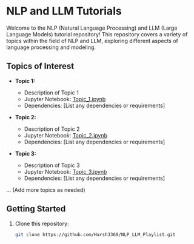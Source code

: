 # NLP and LLM Tutorials

Welcome to the NLP (Natural Language Processing) and LLM (Large Language Models) tutorial repository! This repository covers a variety of topics within the field of NLP and LLM, exploring different aspects of language processing and modeling.

## Topics of Interest

- **Topic 1:**
  - Description of Topic 1
  - Jupyter Notebook: [Topic_1.ipynb](Topic_1/Topic_1.ipynb)
  - Dependencies: [List any dependencies or requirements]

- **Topic 2:**
  - Description of Topic 2
  - Jupyter Notebook: [Topic_2.ipynb](Topic_2/Topic_2.ipynb)
  - Dependencies: [List any dependencies or requirements]

- **Topic 3:**
  - Description of Topic 3
  - Jupyter Notebook: [Topic_3.ipynb](Topic_3/Topic_3.ipynb)
  - Dependencies: [List any dependencies or requirements]

... (Add more topics as needed)

## Getting Started

1. Clone this repository:

   ```bash
   git clone https://github.com/Harsh3369/NLP_LLM_Playlist.git
